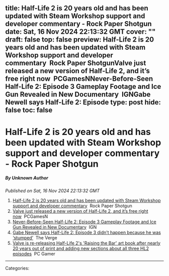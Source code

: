 title: Half-Life 2 is 20 years old and has been updated with Steam Workshop support and developer commentary - Rock Paper Shotgun
date: Sat, 16 Nov 2024 22:13:32 GMT
cover: ""
draft: false
top: false
preview: Half-Life 2 is 20 years old and has been updated with Steam Workshop support and developer commentary&nbsp;&nbsp;Rock Paper ShotgunValve just released a new version of Half-Life 2, and it’s free right now&nbsp;&nbsp;PCGamesNNever-Before-Seen Half-Life 2: Episode 3 Gameplay Footage and Ice Gun Revealed in New Documentary&nbsp;&nbsp;IGNGabe Newell says Half-Life 2: Episode
type: post
hide: false
toc: false
---

# Half-Life 2 is 20 years old and has been updated with Steam Workshop support and developer commentary - Rock Paper Shotgun
##### By Unknown Author
_Published on Sat, 16 Nov 2024 22:13:32 GMT_

1.  [Half-Life 2 is 20 years old and has been updated with Steam Workshop support and developer commentary](https://news.google.com/rss/articles/CBMizwFBVV95cUxORWhaa3lMbU9WZXRsdnRfdS0wMW9QdHIyVkhTcVVmSkRoUk1ncFlJd2o4U2IyX3gzWXdQYk8yYUlld2t4RjhsLUdMMzFXMUkxWGZuM2VZcWs4emxkUXRxTmJwQzdxVllWbnVhUE5KRHZRbEc4OFgyUXJ5QkpSSDhfekxmZzViSm5YS1F5UlUtZXhhNWsyMGZ6cWFyMkstbVZxSlBkc2RVZjBEUk5Bd3puWjh0RExxNEVXMnlQSFpwV3lyZUVpVkJ6QTVrRmxqbnM?oc=5)  Rock Paper Shotgun
2.  [Valve just released a new version of Half-Life 2, and it’s free right now](https://news.google.com/rss/articles/CBMibEFVX3lxTE4wZ0lKQWcxeDY0ZVNfSVVnT0JwX1VDYl84SWN5czZlR3JzZ09OZzd0b09HQmJsMGM0V2loX3JXRzlkRmtOUzlrQlpXQTJOQWZ1S0dZMGlkOHphMEpRR0FMcjRWZlY4RDU1XzNodg?oc=5)  PCGamesN
3.  [Never-Before-Seen Half-Life 2: Episode 3 Gameplay Footage and Ice Gun Revealed in New Documentary](https://news.google.com/rss/articles/CBMiwwFBVV95cUxPVzg4OEVoM0g5R0VsOFpKUWppejM3REUzYUZSWU1LVExpcHdLc01odXNiemJLQk5NeUM0UUVzS2s1S0ctVzRwaE5SNWZJc0dEZ0R0SUt5RXJuVmljV1dyU3dIaWRiYVpmTEVsSVNVeHFyMGcxcllKSlpXN00zZjAzTTdPV2tReW1YVnVnOFp6MkplTXpiYWZtRTNNbGlHRHdBXy1XbDE2MWFzV21LY3M4bWFpSy0wNmVnOFlheW9mSm5scmM?oc=5)  IGN
4.  [Gabe Newell says Half-Life 2: Episode 3 didn’t happen because he was ‘stumped’](https://news.google.com/rss/articles/CBMipwFBVV95cUxPZXBXYUZTQ3pLSWdidjRZWFltQkhERWlnVC1YTEdCY1dqaldJWllvdGhvTXdJLU1sZHd2OHIwOGh3b0ZOc0F4UGVqTG1fRjZWakN2Mk1KaWM3aWNSQmxDS2hNVVJlTjNiN2RZd3JCX3FDNHdRVkpvTEVubklESUFPZDNuRENXa1pXdTBTbmVHb0NmMUk2Y2tHU2I2YXVMZE9JNldoSDdHQQ?oc=5)  The Verge
5.  [Valve is re-releasing Half-Life 2's 'Raising the Bar' art book after nearly 20 years out of print and adding new sections about all three HL2 episodes](https://news.google.com/rss/articles/CBMijwJBVV95cUxOVEV2VlV0dkJZaFJRYXNaMnJ6VVlrNkN6SU9fWHEzQXZkNXhPcWNCY0VzVC1KTnVoakxvRlVhV3ptMTh2bmJaWTU1WWxQMEJ6VU5Ralc4Q0F0R1JaUGJ3dGIwTUVnRWNENTgyamxOTlJIbThXMENUQW1VTTYwWktHVXFkRmpTZkpJOU1Qck1aaS1SbzdiTzhobE13T1g5OG1pUERoZ3IzX3FJdjkzZy15bk5wN0cwTHBVenhoUEwzeS1aMGxoaTRSdjBZNi04ZFJMeHNTMkxhUVlwb0xuckVuTGljUjVCSG1UYlJlQjlGNFZUSFRlLTNxZHdIaGM4dXFOQXFmOEpRZDg5Q2JHSGFV?oc=5)  PC Gamer

---
Categories: 
